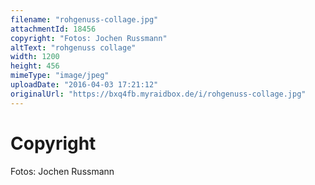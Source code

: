 ```yaml
---
filename: "rohgenuss-collage.jpg"
attachmentId: 18456
copyright: "Fotos: Jochen Russmann"
altText: "rohgenuss collage"
width: 1200
height: 456
mimeType: "image/jpeg"
uploadDate: "2016-04-03 17:21:12"
originalUrl: "https://bxq4fb.myraidbox.de/i/rohgenuss-collage.jpg"
---
```


# Copyright

Fotos: Jochen Russmann
